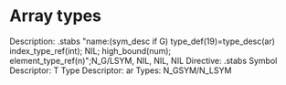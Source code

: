 # Array types

Description: .stabs "name:(sym_desc if G) type_def(19)=type_desc(ar) 
index_type_ref(int); NIL; high_bound(num); element_type_ref(n)";N_G/LSYM, NIL, NIL, NIL
Directive: .stabs
Symbol Descriptor: T
Type Descriptor: ar
Types: N_GSYM/N_LSYM